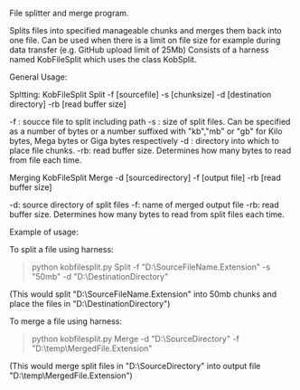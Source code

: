 File splitter and merge program.

Splits files into specified manageable chunks and merges them back into one file. Can be used when there is a limit on file size for example during data transfer (e.g. GitHub upload limit of 25Mb)
Consists of a harness named KobFileSplit which uses the class KobSplit.

General Usage:

Spltting:
KobFileSplit Split -f [sourcefile] -s [chunksize] -d [destination directory] -rb [read buffer size]

  -f : soucce file to split including path
  -s : size of split files. Can be specified as a number of bytes or a number suffixed with "kb","mb" or "gb" for Kilo bytes, Mega bytes or Giga bytes respectively
  -d : directory into which to place file chunks.
  -rb: read buffer size. Determines how many bytes to read from file each time.

Merging
KobFileSplit Merge -d [sourcedirectory] -f [output file] -rb [read buffer size]

  -d:  source directory of split files
  -f:  name of merged output file
  -rb: read buffer size. Determines how many bytes to read from split files each time.

Example of usage:

To split a file using harness:

>python kobfilesplit.py Split -f "D:\SourceFileName.Extension" -s "50mb" -d "D:\DestinationDirectory"

(This would split "D:\SourceFileName.Extension" into 50mb chunks and place the files in "D:\DestinationDirectory")

To merge a file using harness:

>python kobfilesplit.py Merge -d "D:\SourceDirectory" -f "D:\temp\MergedFile.Extension"  

(This would merge split files in "D:\SourceDirectory" into output file "D:\temp\MergedFile.Extension")

